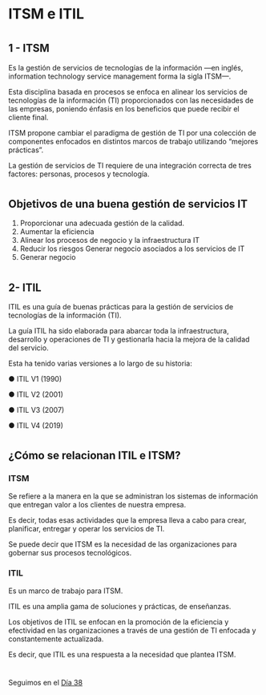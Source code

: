 


# ITSM e ITIL


#
#
## 1 - ITSM


Es la gestión de servicios de tecnologías de la información —en inglés, information technology service management forma la sigla ITSM—. 

Esta disciplina basada en procesos se enfoca en alinear los servicios de tecnologías de la información (TI) proporcionados con las necesidades de las empresas, poniendo énfasis en los beneficios que puede recibir el cliente final.


ITSM propone cambiar el paradigma de gestión de TI por una colección de componentes enfocados en distintos marcos de trabajo utilizando “mejores prácticas”.

La gestión de servicios de TI requiere de una integración correcta de tres factores: personas, procesos y tecnología.

#
## Objetivos de una buena gestión de servicios IT

1) Proporcionar una adecuada gestión de la calidad.
2) Aumentar la eficiencia  
3) Alinear los procesos de negocio y la infraestructura IT  
4) Reducir los riesgos Generar negocio asociados a los servicios de IT  
5) Generar negocio


#
#
## 2- ITIL

ITIL es una guía de buenas prácticas para la gestión de servicios de tecnologías de la información (TI).

La guía ITIL ha sido elaborada para abarcar toda la infraestructura, desarrollo y operaciones de TI y gestionarla hacia la mejora de la calidad del servicio.

Esta ha tenido varias versiones a lo largo de su historia:


● ITIL V1 (1990)

● ITIL V2 (2001)

● ITIL V3 (2007)

● ITIL V4 (2019)

#
#
## ¿Cómo se relacionan ITIL e ITSM?


### ITSM

Se refiere a la manera en la que se administran los sistemas de información que entregan valor a los clientes de nuestra empresa.

Es decir, todas esas actividades que la empresa lleva a cabo para crear, planificar, entregar y operar los servicios de TI.

Se puede decir que ITSM es la necesidad de las organizaciones para gobernar sus procesos tecnológicos.


### ITIL

Es un marco de trabajo para ITSM. 

ITIL es una amplia gama de soluciones y prácticas, de enseñanzas. 

Los objetivos de ITIL se enfocan en la promoción de la eficiencia y efectividad en las organizaciones a través de una gestión de TI enfocada y constantemente actualizada.

Es decir, que  ITIL es una respuesta a la necesidad que plantea ITSM.



#
#
#
#
#
Seguimos en el [Día 38](day38.md) 
